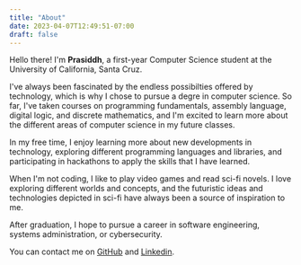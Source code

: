 ```yaml
---
title: "About"
date: 2023-04-07T12:49:51-07:00
draft: false
---
```

Hello there! I'm **Prasiddh**, a first-year Computer Science student at the University of California, Santa Cruz.

I've always been fascinated by the endless possibilties offered by technology, which is why I chose to pursue a degre in computer science. So far, I've taken courses on programming fundamentals, assembly language, digital logic, and discrete mathematics, and I'm excited to learn more about the different areas of computer science in my future classes.

In my free time, I enjoy learning more about new developments in technology, exploring different programming languages and libraries, and participating in hackathons to apply the skills that I have learned.

When I'm not coding, I like to play video games and read sci-fi novels. I love exploring different worlds and concepts, and the futuristic ideas and technologies depicted in sci-fi have always been a source of inspiration to me.

After graduation, I hope to pursue a career in software engineering, systems administration, or cybersecurity.

You can contact me on [GitHub](https://github.com/prapooskur) and [Linkedin](https://www.linkedin.com/in/prapooskur/).